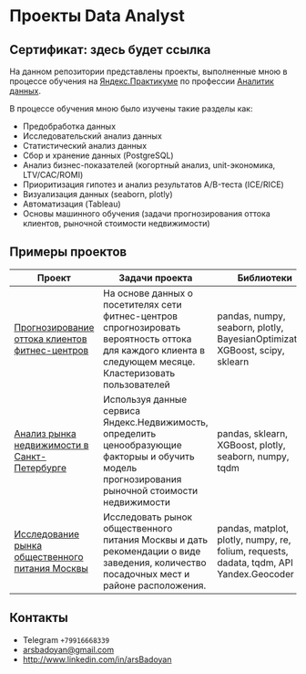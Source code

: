 # Проекты Data Analyst
Сертификат: здесь будет ссылка
---

На данном репозитории представлены проекты, выполненные мною в процессе обучения на [Яндекс.Практикуме](https://practicum.yandex.ru/) по профессии [Аналитик данных](https://practicum.yandex.ru/data-analyst/).

В процессе обучения мною было изучены такие разделы как: 
* Предобработка данных
* Исследовательский анализ данных
* Статистический анализ данных
* Сбор и хранение данных (PostgreSQL)
* Анализ бизнес-показателей (когортный анализ, unit-экономика, LTV/CAC/ROMI)
* Приоритизация гипотез и анализ результатов A/B-теста (ICE/RICE) 
* Визуализация данных (seaborn, plotly)
* Автоматизация (Tableau)
* Основы машинного обучения (задачи прогнозирования оттока клиентов, рыночной стоимости недвижимости)

## Примеры проектов

| Проект                                          | Задачи проекта                                                                                                                                             | Библиотеки                                                                              | Ключевые слова                                                                                    |
|-------------------------------------------------|------------------------------------------------------------------------------------------------------------------------------------------------------------|-----------------------------------------------------------------------------------------|---------------------------------------------------------------------------------------------------|
| [Прогнозирование оттока клиентов фитнес-центров](https://github.com/arsBadoyan/practicumProjects/tree/main/fitness_center_churn_forecast)  | На основе данных о посетителях сети фитнес-центров спрогнозировать вероятность оттока для каждого клиента в следующем месяце. Кластеризовать пользователей | pandas, numpy, seaborn, plotly, BayesianOptimization, XGBoost, scipy, sklearn           | Исследовательский анализ данных, машинное обучение, классификация, кластеризация                  |
| [Анализ рынка недвижимости в Санкт-Петербурге](https://github.com/arsBadoyan/practicumProjects/tree/main/real_estate_research)    | Используя данные сервиса Яндекс.Недвижимость, определить ценообразующие факторыы и обучить модель прогнозирования рыночной стоимости недвижимости          | pandas, sklearn, XGBoost, plotly, seaborn, numpy, tqdm                                  | Исследовательский анализ данных, предобработка данных, визуализация, машинное обучение, регрессия |
| [Исследование рынка общественного питания Москвы](https://github.com/arsBadoyan/practicumProjects/tree/main/market_research) | Исследовать рынок общественного питания Москвы и дать рекомендации о виде заведения, количество посадочных мест и районе расположения.                     | pandas, matplot, plotly, numpy, re, folium, requests, dadata, tqdm, API Yandex.Geocoder | Визуализация данных, предобработка данных, API, Yandex.Geocoder, Dadata                           |

## Контакты
* Telegram `+79916668339`
* arsbadoyan@gmail.com
* http://www.linkedin.com/in/arsBadoyan
